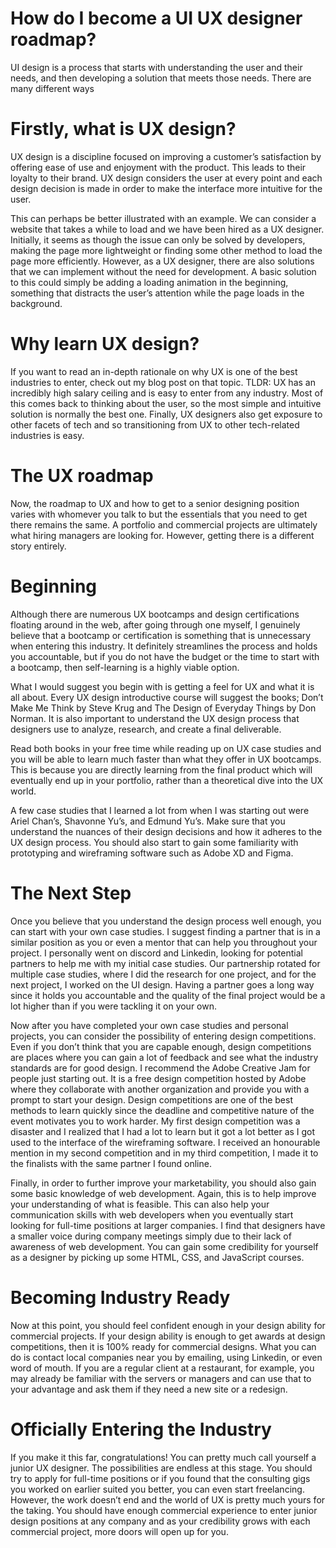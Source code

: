 # How do I become a UI UX designer roadmap? 
UI design is a process that starts with understanding the user and their needs, and then developing a solution that meets those needs. There are many different ways 

# Firstly, what is UX design?
UX design is a discipline focused on improving a customer’s satisfaction by offering ease of use and enjoyment with the product. This leads to their loyalty to their brand. UX design considers the user at every point and each design decision is made in order to make the interface more intuitive for the user.

This can perhaps be better illustrated with an example. We can consider a website that takes a while to load and we have been hired as a UX designer. Initially, it seems as though the issue can only be solved by developers, making the page more lightweight or finding some other method to load the page more efficiently. However, as a UX designer, there are also solutions that we can implement without the need for development. A basic solution to this could simply be adding a loading animation in the beginning, something that distracts the user’s attention while the page loads in the background.

# Why learn UX design?
If you want to read an in-depth rationale on why UX is one of the best industries to enter, check out my blog post on that topic. TLDR: UX has an incredibly high salary ceiling and is easy to enter from any industry. Most of this comes back to thinking about the user, so the most simple and intuitive solution is normally the best one. Finally, UX designers also get exposure to other facets of tech and so transitioning from UX to other tech-related industries is easy.

# The UX roadmap
Now, the roadmap to UX and how to get to a senior designing position varies with whomever you talk to but the essentials that you need to get there remains the same. A portfolio and commercial projects are ultimately what hiring managers are looking for. However, getting there is a different story entirely.

# Beginning
Although there are numerous UX bootcamps and design certifications floating around in the web, after going through one myself, I genuinely believe that a bootcamp or certification is something that is unnecessary when entering this industry. It definitely streamlines the process and holds you accountable, but if you do not have the budget or the time to start with a bootcamp, then self-learning is a highly viable option.

What I would suggest you begin with is getting a feel for UX and what it is all about. Every UX design introductive course will suggest the books; Don’t Make Me Think by Steve Krug and The Design of Everyday Things by Don Norman. It is also important to understand the UX design process that designers use to analyze, research, and create a final deliverable.

Read both books in your free time while reading up on UX case studies and you will be able to learn much faster than what they offer in UX bootcamps. This is because you are directly learning from the final product which will eventually end up in your portfolio, rather than a theoretical dive into the UX world.

A few case studies that I learned a lot from when I was starting out were Ariel Chan’s, Shavonne Yu’s, and Edmund Yu’s. Make sure that you understand the nuances of their design decisions and how it adheres to the UX design process. You should also start to gain some familiarity with prototyping and wireframing software such as Adobe XD and Figma.

# The Next Step
Once you believe that you understand the design process well enough, you can start with your own case studies. I suggest finding a partner that is in a similar position as you or even a mentor that can help you throughout your project. I personally went on discord and Linkedin, looking for potential partners to help me with my initial case studies. Our partnership rotated for multiple case studies, where I did the research for one project, and for the next project, I worked on the UI design. Having a partner goes a long way since it holds you accountable and the quality of the final project would be a lot higher than if you were tackling it on your own.

Now after you have completed your own case studies and personal projects, you can consider the possibility of entering design competitions. Even if you don’t think that you are capable enough, design competitions are places where you can gain a lot of feedback and see what the industry standards are for good design. I recommend the Adobe Creative Jam for people just starting out. It is a free design competition hosted by Adobe where they collaborate with another organization and provide you with a prompt to start your design. Design competitions are one of the best methods to learn quickly since the deadline and competitive nature of the event motivates you to work harder. My first design competition was a disaster and I realized that I had a lot to learn but it got a lot better as I got used to the interface of the wireframing software. I received an honourable mention in my second competition and in my third competition, I made it to the finalists with the same partner I found online.

Finally, in order to further improve your marketability, you should also gain some basic knowledge of web development. Again, this is to help improve your understanding of what is feasible. This can also help your communication skills with web developers when you eventually start looking for full-time positions at larger companies. I find that designers have a smaller voice during company meetings simply due to their lack of awareness of web development. You can gain some credibility for yourself as a designer by picking up some HTML, CSS, and JavaScript courses.

# Becoming Industry Ready
Now at this point, you should feel confident enough in your design ability for commercial projects. If your design ability is enough to get awards at design competitions, then it is 100% ready for commercial designs. What you can do is contact local companies near you by emailing, using Linkedin, or even word of mouth. If you are a regular client at a restaurant, for example, you may already be familiar with the servers or managers and can use that to your advantage and ask them if they need a new site or a redesign.

# Officially Entering the Industry
If you make it this far, congratulations! You can pretty much call yourself a junior UX designer. The possibilities are endless at this stage. You should try to apply for full-time positions or if you found that the consulting gigs you worked on earlier suited you better, you can even start freelancing. However, the work doesn’t end and the world of UX is pretty much yours for the taking. You should have enough commercial experience to enter junior design positions at any company and as your credibility grows with each commercial project, more doors will open up for you.
